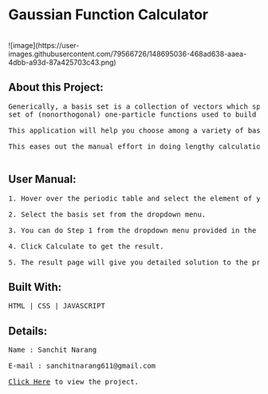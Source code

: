 # Gaussian Function Calculator
<br>
![image](https://user-images.githubusercontent.com/79566726/148695036-468ad638-aaea-4dbb-a93d-87a425703c43.png)


<h2>About this Project: </h2>
<pre>
Generically, a basis set is a collection of vectors which spans a space in which a problem is solved. In quantum chemistry, the “basis set” usually refers to the
set of (nonorthogonal) one-particle functions used to build molecular orbitals. <br>
This application will help you choose among a variety of basis sets and calculate the total count of their gaussian and contracted functions of any molecule of your choice.<br>
This eases out the manual effort in doing lengthy calculations and does the same within seconds. <br>
</pre>
<h2>User Manual: </h2>
<pre>
1. Hover over the periodic table and select the element of your choice. <br>
2. Select the basis set from the dropdown menu.<br>
3. You can do Step 1 from the dropdown menu provided in the box beneath.<br>
4. Click Calculate to get the result.<br>
5. The result page will give you detailed solution to the problem.
</pre>
<h2>Built With: </h2>
<pre>HTML | CSS | JAVASCRIPT</pre>

<h2>Details:</h2>
<pre>
Name : Sanchit Narang <br>
E-mail : sanchitnarang611@gmail.com <br>
<a target="_blank" href="https://sanchit611.github.io/Gaussian-Function-Calculator/" >Click Here</a> to view the project.
</pre>
